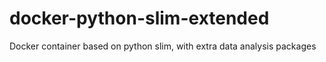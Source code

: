 # docker-python-slim-extended
Docker container based on python slim, with extra data analysis packages
